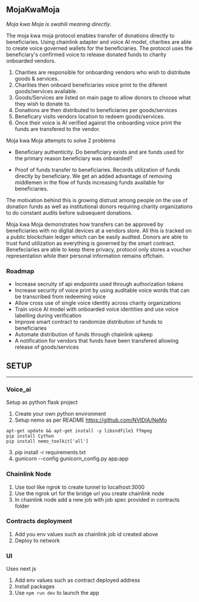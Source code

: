 ## MojaKwaMoja

_Moja kwa Moja is swahili meaning directly_.

The moja kwa moja protocol enables transfer of donations directly to beneficiaries. Using chainlink adapter and voice AI model, charities are able to create voice governed wallets for the beneficiaries. The protocol uses the beneficiary's confirmed voice to release donated funds to charity onboarded vendors.

1. Charities are responsible for onboarding vendors who wish to distribute goods & services.
2. Charities then onboard beneficiaries voice print to the diferent goods/services available.
3. Goods/Services are listed on main page to allow donors to choose what they wish to donate to.
4. Donations are then distributed to beneficiaries per goods/services
5. Beneficary visits vendors location to redeem goods/services.
6. Once their voice is AI verified against the onboarding voice print the funds are transfered to the vendor.

Moja kwa Moja attempts to solve 2 problems

- Beneficiary authenticity.
  Do beneficiary exists and are funds used for the primary reason beneficiary
  was onboarded?

- Proof of funds transfer to beneficiaries.
  Records utilization of funds directly by beneficiary.
  We get an added advantage of removing middlemen in the flow of funds increasing funds available for beneficiaries.

The motivation behind this is growing distrust among people on the use of donation funds as well as institutional donors requiring charity organizations to do constant audits before subsequent donations. 

Moja kwa Moja demonstrates how transfers can be approved by beneficiaries with no digital devices at a vendors store. All this is tracked on a public blockchain ledger which 
can be easily audited. Donors are able to trust fund utilization as everything is governed
by the smart contract. Benefeciaries are able to keep there privacy, protocol only
stores a voucher representation while their personal information remains offchain.


### Roadmap
- Increase secruity of api endpoints used through authorization tokens
- Increase security of voice print by using auditable voice words that can be transcribed from redeeming voice
- Allow cross use of single voice identity across charity organizations
- Train voice AI model with onboarded voice identities and use voice labelling during verification
- Improve smart contract to randomize distribution of funds to beneficiaries
- Automate distribution of funds through chainlink upkeep
- A notification for vendors that funds have been transfered allowing release of goods/services


## SETUP
----

### Voice_ai

Setup as python flask project

1. Create your own python environment
2. Setup nemo as per README https://github.com/NVIDIA/NeMo
```
apt-get update && apt-get install -y libsndfile1 ffmpeg
pip install Cython
pip install nemo_toolkit['all']
```
3. pip install -r requirements.txt
4. gunicorn --config gunicorn_config.py app:app

### Chainlink Node

1. Use tool like ngrok to create tunnel to localhost:3000
2. Use the ngrok url for the bridge url you create chainlink node
3. In chainlink node add a new job with job spec provided in contracts folder

### Contracts deployment

1. Add you env values such as chainlink job id created above
2. Deploy to network

### UI

Uses next js

1. Add env values such as contract deployed address
2. Install packages
3. Use `npm run dev` to launch the app


